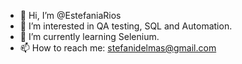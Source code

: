 - 👋 Hi, I’m @EstefaniaRios
- 👀 I’m interested in QA testing, SQL and Automation.
- 🌱 I’m currently learning Selenium.
- 📫 How to reach me: stefanidelmas@gmail.com
